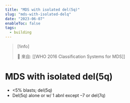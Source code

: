 ```yaml
---
title: "MDS with isolated del(5q)"
slug: "mds-with-isolated-delq"
date: "2023-06-07"
enableToc: false
tags:
  - building
---
```


> [!info]
>
> 🌱 來自: [[WHO 2016 Classification Systems for MDS]]

# MDS with isolated del(5q)

- <5% blasts; del(5q)
- Del(5q) alone or w/ 1 abnl except –7 or del(7q)
